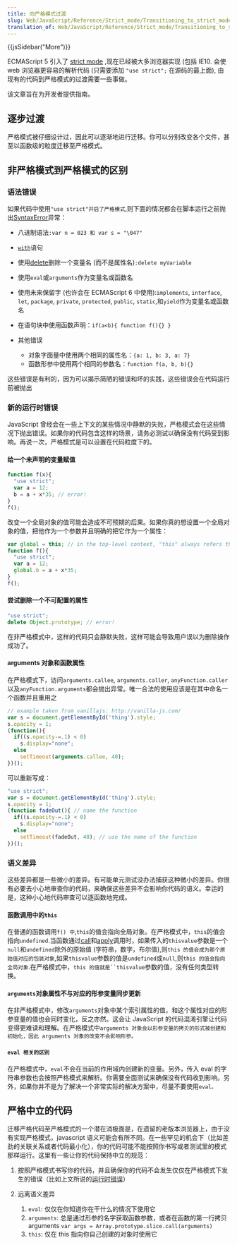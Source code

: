 ```yaml
---
title: 向严格模式过渡
slug: Web/JavaScript/Reference/Strict_mode/Transitioning_to_strict_mode
translation_of: Web/JavaScript/Reference/Strict_mode/Transitioning_to_strict_mode
---
```

{{jsSidebar("More")}}

ECMAScript 5 引入了 [strict mode](/zh-CN/docs/JavaScript/Strict_mode) ,现在已经被大多浏览器实现 (包括 IE10. 会使 web 浏览器更容易的解析代码 (只需要添加 `"use strict";` 在源码的最上面), 由现有的代码到严格模式的过渡需要一些事做。

该文章旨在为开发者提供指南。

## 逐步过渡

严格模式被仔细设计过，因此可以逐渐地进行迁移。你可以分别改变各个文件，甚至以函数级的粒度迁移至严格模式。

## 非严格模式到严格模式的区别

### 语法错误

如果代码中使用`"use strict"开启了严格模式`,则下面的情况都会在脚本运行之前抛出[SyntaxError](/zh-CN/docs/Core_JavaScript_1.5_Guide/SyntaxError)异常：

- 八进制语法`:var n = 023 和 var s = "\047"`
- [`with`](https://developer.mozilla.org/zh-CN/docs/JavaScript/Reference/Statements/with)语句
- 使用[delete](https://developer.mozilla.org/zh-CN/docs/JavaScript/Reference/Operators/delete)删除一个变量名 (而不是属性名)`:delete myVariable`
- 使用`eval`或`arguments`作为变量名或函数名
- 使用未来保留字 (也许会在 ECMAScript 6 中使用):`implements`, `interface`, `let`, `package`, `private`, `protected`, `public`, `static`,和`yield`作为变量名或函数名
- 在语句块中使用函数声明：`if(a<b){ function f(){} }`
- 其他错误

  - 对象字面量中使用两个相同的属性名：`{a: 1, b: 3, a: 7}`
  - 函数形参中使用两个相同的参数名：`function f(a, b, b){}`

这些错误是有利的，因为可以揭示简陋的错误和坏的实践，这些错误会在代码运行前被抛出

### 新的运行时错误

JavaScript 曾经会在一些上下文的某些情况中静默的失败，严格模式会在这些情况下抛出错误。如果你的代码包含这样的场景，请务必测试以确保没有代码受到影响。再说一次，严格模式是可以设置在代码粒度下的。

#### 给一个未声明的变量赋值

```js
function f(x){
  "use strict";
  var a = 12;
  b = a + x*35; // error!
}
f();
```

改变一个全局对象的值可能会造成不可预期的后果。如果你真的想设置一个全局对象的值，把他作为一个参数并且明确的把它作为一个属性：

```js
var global = this; // in the top-level context, "this" always refers the global object
function f(){
  "use strict";
  var a = 12;
  global.b = a + x*35;
}
f();
```

#### 尝试删除一个不可配置的属性

```js
"use strict";
delete Object.prototype; // error!
```

在非严格模式中，这样的代码只会静默失败，这样可能会导致用户误以为删除操作成功了。

#### arguments 对象和函数属性

在严格模式下，访问`arguments.callee`, `arguments.caller`, `anyFunction.caller`以及`anyFunction.arguments`都会抛出异常。唯一合法的使用应该是在其中命名一个函数并且重用之

```js
// example taken from vanillajs: http://vanilla-js.com/
var s = document.getElementById('thing').style;
s.opacity = 1;
(function(){
  if((s.opacity-=.1) < 0)
    s.display="none";
  else
    setTimeout(arguments.callee, 40);
})();
```

可以重新写成：

```js
"use strict";
var s = document.getElementById('thing').style;
s.opacity = 1;
(function fadeOut(){ // name the function
  if((s.opacity-=.1) < 0)
    s.display="none";
  else
    setTimeout(fadeOut, 40); // use the name of the function
})();
```

### 语义差异

这些差异都是一些微小的差异。有可能单元测试没办法捕获这种微小的差异。你很有必要去小心地审查你的代码，来确保这些差异不会影响你代码的语义。幸运的是，这种小心地代码审查可以逐函数地完成。

#### 函数调用中的`this`

在普通的函数调用`f() 中`,`this`的值会指向全局对象。在严格模式中，`this`的值会指向`undefined`.当函数通过[call](/zh-CN/docs/Core_JavaScript_1.5_Reference/Global_Objects/Function/call)和[apply](/zh-CN/docs/Core_JavaScript_1.5_Reference/Global_Objects/Function/apply)调用时，如果传入的`thisvalue`参数是一个`null`和`undefined`除外的原始值 (字符串，数字，布尔值),则`this 的值会成为那个原始值对应的包装对象`,如果`thisvalue`参数的值是`undefined`或`null`,则`this 的值会指向全局对象`.在严格模式中，` this 的值就是``thisvalue `参数的值，没有任何类型转换。

#### `arguments`对象属性不与对应的形参变量同步更新

在非严格模式中，修改`arguments`对象中某个索引属性的值，和这个属性对应的形参变量的值也会同时变化，反之亦然。这会让 JavaScript 的代码混淆引擎让代码变得更难读和理解。在严格模式中`arguments 对象会以形参变量的拷贝的形式被创建和初始化，因此 arguments 对象的改变不会影响形参。`

#### `eval 相关的区别`

在严格模式中，`eval`不会在当前的作用域内创建新的变量。另外，传入 eval 的字符串参数也会按照严格模式来解析。你需要全面测试来确保没有代码收到影响。另外，如果你并不是为了解决一个非常实际的解决方案中，尽量不要使用`eval。`

## 严格中立的代码

迁移严格代码至严格模式的一个潜在消极面是，在遗留的老版本浏览器上，由于没有实现严格模式，javascript 语义可能会有所不同。在一些罕见的机会下（比如差劲的关联关系或者代码最小化），你的代码可能不能按照你书写或者测试里的模式那样运行。这里有一些让你的代码保持中立的规范：

1.  按照严格模式书写你的代码，并且确保你的代码不会发生仅仅在严格模式下发生的错误（比如上文所说的[运行时错误](#)）
2.  远离语义差异

    1.  `eval`: 仅仅在你知道你在干什么的情况下使用它
    2.  `arguments`: 总是通过形参的名字获取函数参数，或者在函数的第一行拷贝 arguments
        `var args = Array.prototype.slice.call(arguments)`
    3.  `this`: 仅在 this 指向你自己创建的对象时使用它
